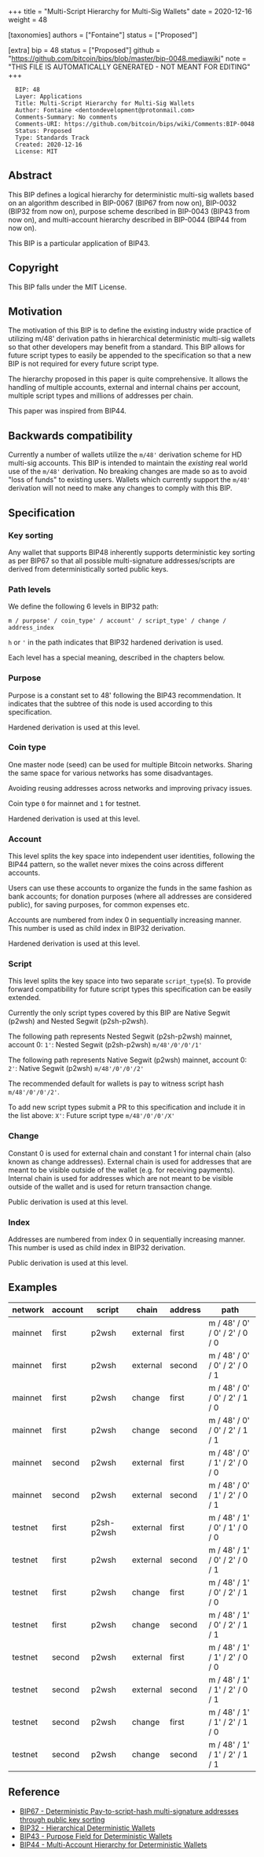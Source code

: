 
+++
title = "Multi-Script Hierarchy for Multi-Sig Wallets"
date = 2020-12-16
weight = 48

[taxonomies]
authors = ["Fontaine"]
status = ["Proposed"]

[extra]
bip = 48
status = ["Proposed"]
github = "https://github.com/bitcoin/bips/blob/master/bip-0048.mediawiki"
note = "THIS FILE IS AUTOMATICALLY GENERATED - NOT MEANT FOR EDITING"
+++

```
  BIP: 48
  Layer: Applications
  Title: Multi-Script Hierarchy for Multi-Sig Wallets
  Author: Fontaine <dentondevelopment@protonmail.com>
  Comments-Summary: No comments
  Comments-URI: https://github.com/bitcoin/bips/wiki/Comments:BIP-0048
  Status: Proposed
  Type: Standards Track
  Created: 2020-12-16
  License: MIT
```

<h2>Abstract</h2>


This BIP defines a logical hierarchy for deterministic multi-sig wallets based on an algorithm
described in BIP-0067 (BIP67 from now on), BIP-0032 (BIP32 from now on), purpose scheme described in
BIP-0043 (BIP43 from now on), and multi-account hierarchy described in
BIP-0044 (BIP44 from now on).

This BIP is a particular application of BIP43.

<h2>Copyright</h2>


This BIP falls under the MIT License.

<h2>Motivation</h2>


The motivation of this BIP is to define the existing industry wide practice of utilizing  m/48'
derivation paths in hierarchical deterministic multi-sig wallets so that other developers may
benefit from a standard. This BIP allows for future script types to easily be appended to the
specification so that a new BIP is not required for every future script type.

The hierarchy proposed in this paper is quite comprehensive. It allows the handling of
multiple accounts, external and internal chains per account, multiple script types and
millions of addresses per chain.

This paper was inspired from BIP44.

<h2>Backwards compatibility</h2>


Currently a number of wallets utilize the ‎`m/48'` derivation scheme for HD multi-sig accounts.
This BIP is intended to maintain the *existing* real world use of the ‎`m/48'` derivation.
No breaking changes are made so as to avoid "loss of funds" to existing users.
Wallets which currently support the ‎`m/48'` derivation will not need to make any changes
to comply with this BIP.

<h2>Specification</h2>


<h3>Key sorting</h3>


Any wallet that supports BIP48 inherently supports deterministic key sorting as per BIP67 so that all possible
multi-signature addresses/scripts are derived from deterministically sorted public keys.

<h3>Path levels</h3>


We define the following 6 levels in BIP32 path:

```
m / purpose' / coin_type' / account' / script_type' / change / address_index
```

`h` or `'` in the path indicates that BIP32 hardened derivation is used.

Each level has a special meaning, described in the chapters below.

<h3>Purpose</h3>


Purpose is a constant set to 48' following the BIP43 recommendation.
It indicates that the subtree of this node is used according to this specification.

Hardened derivation is used at this level.

<h3>Coin type</h3>


One master node (seed) can be used for multiple Bitcoin networks.
Sharing the same space for various networks has some disadvantages.

Avoiding reusing addresses across networks and improving privacy issues.

Coin type `0` for mainnet and `1` for testnet.

Hardened derivation is used at this level.

<h3>Account</h3>


This level splits the key space into independent user identities, following the BIP44 pattern,
so the wallet never mixes the coins across different accounts.

Users can use these accounts to organize the funds in the same
fashion as bank accounts; for donation purposes (where all
addresses are considered public), for saving purposes,
for common expenses etc.

Accounts are numbered from index 0 in sequentially increasing manner.
This number is used as child index in BIP32 derivation.

Hardened derivation is used at this level.

<h3>Script</h3>


This level splits the key space into two separate `script_type`(s). To provide
forward compatibility for future script types this specification can be easily extended.

Currently the only script types covered by this BIP are Native Segwit (p2wsh) and
Nested Segwit (p2sh-p2wsh).

The following path represents Nested Segwit (p2sh-p2wsh) mainnet, account 0:
`1'`: Nested Segwit (p2sh-p2wsh) `m/48'/0'/0'/1'`</br>

The following path represents Native Segwit (p2wsh) mainnet, account 0:
`2'`: Native Segwit (p2wsh) `m/48'/0'/0'/2'`</br>

The recommended default for wallets is pay to witness script hash `m/48'/0'/0'/2'`.

To add new script types submit a PR to this specification and include it in the list above:
`X'`: Future script type `m/48'/0'/0'/X'`</br>

<h3>Change</h3>


Constant 0 is used for external chain and constant 1 for internal chain (also
known as change addresses). External chain is used for addresses that are meant
to be visible outside of the wallet (e.g. for receiving payments). Internal
chain is used for addresses which are not meant to be visible outside of the
wallet and is used for return transaction change.

Public derivation is used at this level.

<h3>Index</h3>


Addresses are numbered from index 0 in sequentially increasing manner.
This number is used as child index in BIP32 derivation.

Public derivation is used at this level.

<h2>Examples</h2>



|network|account|script|chain|address|path|
|-|-|-|-|-|-|
|mainnet|first|p2wsh|external|first|m / 48' / 0' / 0' / 2' / 0 / 0|
|mainnet|first|p2wsh|external|second|m / 48' / 0' / 0' / 2' / 0 / 1|
|mainnet|first|p2wsh|change|first|m / 48' / 0' / 0' / 2' / 1 / 0|
|mainnet|first|p2wsh|change|second|m / 48' / 0' / 0' / 2' / 1 / 1|
|mainnet|second|p2wsh|external|first|m / 48' / 0' / 1' / 2' / 0 / 0|
|mainnet|second|p2wsh|external|second|m / 48' / 0' / 1' / 2' / 0 / 1|
|testnet|first|p2sh-p2wsh|external|first|m / 48' / 1' / 0' / 1' / 0 / 0|
|testnet|first|p2wsh|external|second|m / 48' / 1' / 0' / 2' / 0 / 1|
|testnet|first|p2wsh|change|first|m / 48' / 1' / 0' / 2' / 1 / 0|
|testnet|first|p2wsh|change|second|m / 48' / 1' / 0' / 2' / 1 / 1|
|testnet|second|p2wsh|external|first|m / 48' / 1' / 1' / 2' / 0 / 0|
|testnet|second|p2wsh|external|second|m / 48' / 1' / 1' / 2' / 0 / 1|
|testnet|second|p2wsh|change|first|m / 48' / 1' / 1' / 2' / 1 / 0|
|testnet|second|p2wsh|change|second|m / 48' / 1' / 1' / 2' / 1 / 1|



<h2>Reference</h2>


*  <a href="/67" target="_blank">BIP67 - Deterministic Pay-to-script-hash multi-signature addresses through public key sorting</a>
*  <a href="/32" target="_blank">BIP32 - Hierarchical Deterministic Wallets</a>
*  <a href="/43" target="_blank">BIP43 - Purpose Field for Deterministic Wallets</a>
*  <a href="/44" target="_blank">BIP44 - Multi-Account Hierarchy for Deterministic Wallets</a>
